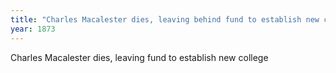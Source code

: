 ```yaml
---
title: "Charles Macalester dies, leaving behind fund to establish new college"
year: 1873
---
```


Charles Macalester dies, leaving fund to establish new college